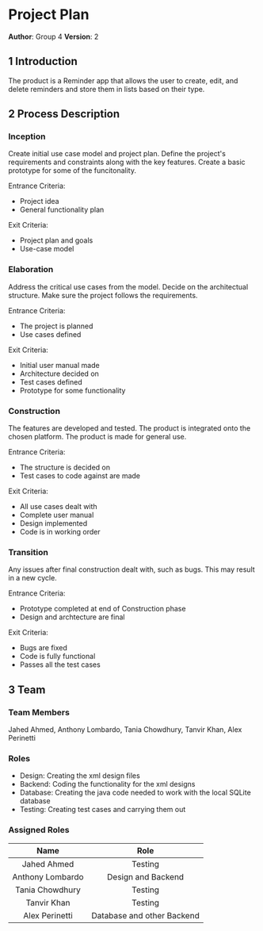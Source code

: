 # Project Plan

**Author**: Group 4
**Version**: 2

## 1 Introduction

The product is a Reminder app that allows the user to create, edit, and delete reminders and store them in lists based on their type.

## 2 Process Description

### Inception

Create initial use case model and project plan. Define the project's requirements and constraints along with the key features. Create a basic prototype for some of the funcitonality. 

Entrance Criteria:
 - Project idea
 - General functionality plan
 
Exit Criteria:
 - Project plan and goals
 - Use-case model

### Elaboration

Address the critical use cases from the model. Decide on the architectual structure. Make sure the project follows the requirements. 

Entrance Criteria:
 - The project is planned
 - Use cases defined
 
Exit Criteria:
 - Initial user manual made
 - Architecture decided on
 - Test cases defined
 - Prototype for some functionality
 
### Construction

The features are developed and tested. The product is integrated onto the chosen platform. The product is made for general use.

Entrance Criteria:
 - The structure is decided on
 - Test cases to code against are made
 
Exit Criteria:
 - All use cases dealt with
 - Complete user manual
 - Design implemented
 - Code is in working order
 
### Transition

Any issues after final construction dealt with, such as bugs. This may result in a new cycle.

Entrance Criteria:
 - Prototype completed at end of Construction phase
 - Design and archtecture are final
 
Exit Criteria:
 - Bugs are fixed
 - Code is fully functional
 - Passes all the test cases

## 3 Team

### Team Members

Jahed Ahmed, Anthony Lombardo, Tania Chowdhury, Tanvir Khan, Alex Perinetti

### Roles
 - Design: Creating the xml design files
 - Backend: Coding the functionality for the xml designs
 - Database: Creating the java code needed to work with the local SQLite database
 - Testing: Creating test cases and carrying them out

### Assigned Roles

|        Name       |          Role              |
|:-----------------:|:--------------------------:|
| Jahed Ahmed       | Testing                    |
| Anthony Lombardo  | Design and Backend         |
| Tania Chowdhury   | Testing                    |
| Tanvir Khan       | Testing                    |
| Alex Perinetti    | Database and other Backend |